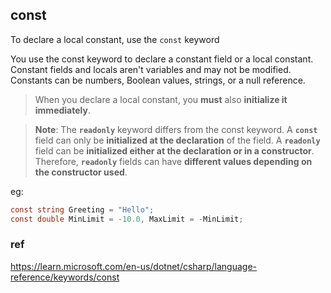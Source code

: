 ## const
To declare a local constant, use the `const` keyword

You use the const keyword to declare a constant field or a local constant. Constant fields and locals aren't variables and may not be modified. Constants can be numbers, Boolean values, strings, or a null reference.



> When you declare a local constant, you **must** also **initialize it immediately**.

> **Note**: The **`readonly`** keyword differs from the const keyword. A **`const`** field can only be **initialized at the declaration** of the field. A **`readonly`** field can be **initialized either at the declaration or in a constructor**. Therefore, **`readonly`** fields can have **different values depending on the constructor used**.

eg:
```cs
const string Greeting = "Hello";
const double MinLimit = -10.0, MaxLimit = -MinLimit;
```


### ref
https://learn.microsoft.com/en-us/dotnet/csharp/language-reference/keywords/const

